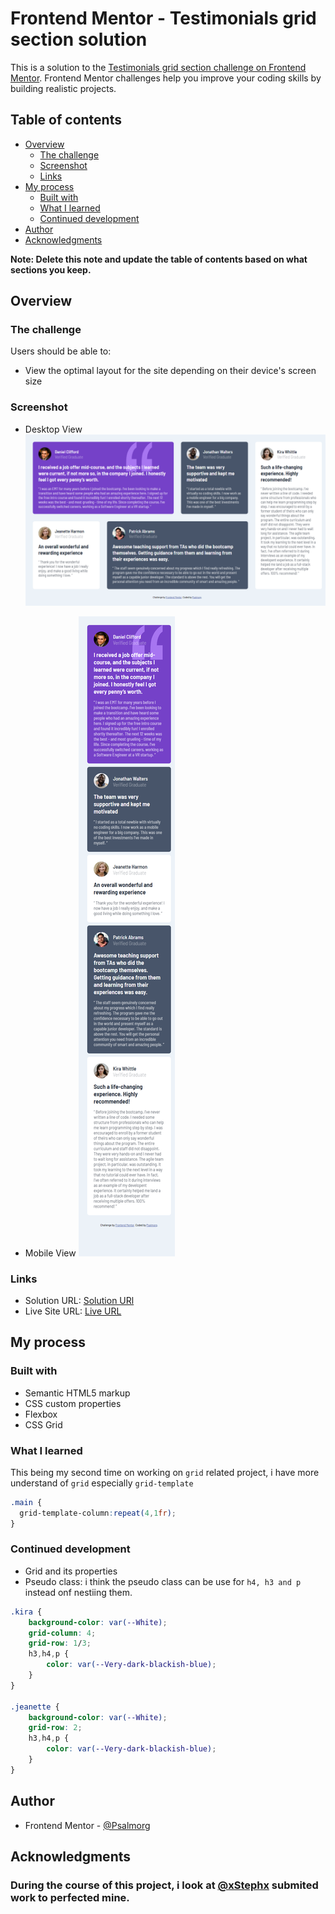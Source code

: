 # Frontend Mentor - Testimonials grid section solution

This is a solution to the [Testimonials grid section challenge on Frontend Mentor](https://www.frontendmentor.io/challenges/testimonials-grid-section-Nnw6J7Un7). Frontend Mentor challenges help you improve your coding skills by building realistic projects. 

## Table of contents

- [Overview](#overview)
  - [The challenge](#the-challenge)
  - [Screenshot](#screenshot)
  - [Links](#links)
- [My process](#my-process)
  - [Built with](#built-with)
  - [What I learned](#what-i-learned)
  - [Continued development](#continued-development)
- [Author](#author)
- [Acknowledgments](#acknowledgments)

**Note: Delete this note and update the table of contents based on what sections you keep.**

## Overview

### The challenge

Users should be able to:

- View the optimal layout for the site depending on their device's screen size

### Screenshot

- Desktop View
![Desktop View](images/Desktop-View.png)

- Mobile View
![Mobile View](images/Mobile-View.png)



### Links

- Solution URL: [Solution URl](https://github.com/Psalmorg/Testimonials-grid)
- Live Site URL: [Live URL](https://psalmorg.github.io/Testimonials-grid)

## My process

### Built with

- Semantic HTML5 markup
- CSS custom properties
- Flexbox
- CSS Grid


### What I learned

This being my second time on working on ```grid``` related project, i have more understand of ```grid``` especially ```grid-template```

```css
.main {
  grid-template-column:repeat(4,1fr);
}
```


### Continued development

- Grid and its properties
- Pseudo class: i think the pseudo class can be use for ```h4, h3 and p``` instead onf nestiing them.  
```css
.kira {
    background-color: var(--White);
    grid-column: 4;
    grid-row: 1/3;
    h3,h4,p {
        color: var(--Very-dark-blackish-blue);
    } 
}

.jeanette {
    background-color: var(--White);
    grid-row: 2;
    h3,h4,p {
        color: var(--Very-dark-blackish-blue);
    }   
}
```


## Author

- Frontend Mentor - [@Psalmorg](https://www.frontendmentor.io/profile/psalmorg)


## Acknowledgments
### During the course of this project, i look at [@xStephx](https://www.frontendmentor.io/solutions/solution-testimonials-grid-section-A_WYM7MYsc) submited work to perfected mine.



